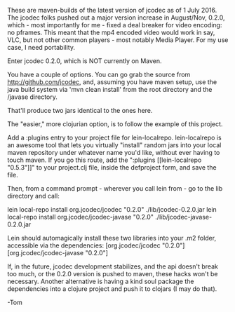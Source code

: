 These are maven-builds of the latest version of
jcodec as of 1 July 2016.  The jcodec folks pushed
out a major version increase in August/Nov, 0.2.0,
which - most importantly for me - fixed a deal
breaker for video encoding: no pframes.  This
meant that the mp4 encoded video would work in
say, VLC, but not other common players - most
notably Media Player.  For my use case, I need
portability.

Enter jcodec 0.2.0, which is NOT currently
on Maven.

You have a couple of options.  You can go grab the
source from http://github.com/jcodec, and,
assuming you have maven setup, use the java
build system via  'mvn clean install' from
the root directory and the /javase directory.

That'll produce two jars identical to the ones
here.

The "easier," more clojurian option, is to follow
the example of this project.

Add a :plugins entry to your project file
for lein-localrepo.  lein-localrepo is an
awesome tool that lets you virtually "install"
random jars into your local maven repository
under whatever name you'd like, without ever
having to touch maven.  If you go this route,
add the ":plugins [[lein-localrepo "0.5.3"]]"
to your project.clj file, inside the defproject
form, and save the file.

Then, from a command prompt - wherever you call
lein from - go to the lib directory and call:

lein local-repo install org.jcodec/jcodec "0.2.0" ./lib/jcodec-0.2.0.jar
lein local-repo install org.jcodec/jcodec-javase "0.2.0" ./lib/jcodec-javase-0.2.0.jar


Lein should automagically install these two libraries into your .m2 folder,
accessible via the dependencies:
[org.jcodec/jcodec "0.2.0"] 
[org.jcodec/jcodec-javase "0.2.0"]

If, in the future, jcodec development stabilizes, and the api
doesn't break too much, or the 0.2.0 version is pushed to
maven, these hacks won't be necessary.  Another alternative
is having a kind soul package the dependencies into a
clojure project and push it to clojars (I may do that).

-Tom